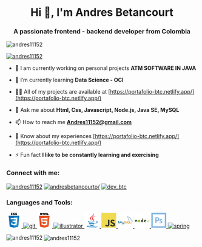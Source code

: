 <h1 align="center">Hi 👋, I'm Andres Betancourt</h1>
<h3 align="center">A passionate frontend - backend developer from Colombia</h3>

<p align="left"> <img src="https://komarev.com/ghpvc/?username=andres11152&label=Profile%20views&color=0e75b6&style=flat" alt="andres11152" /> </p>

<p align="left"> <a href="https://github.com/ryo-ma/github-profile-trophy"><img src="https://github-profile-trophy.vercel.app/?username=andres11152" alt="andres11152" /></a> </p>

- 🔭 I am currently working on personal projects **ATM SOFTWARE IN JAVA**

- 🌱 I’m currently learning **Data Science - OCI**

- 👨‍💻 All of my projects are available at [https://portafolio-btc.netlify.app/](https://portafolio-btc.netlify.app/)

- 💬 Ask me about **Html, Css, Javascript, Node.js, Java SE, MySQL**

- 📫 How to reach me **Andres11152@gmail.com**

- 📄 Know about my experiences [https://portafolio-btc.netlify.app/](https://portafolio-btc.netlify.app/)

- ⚡ Fun fact **I like to be constantly learning and exercising**

<h3 align="left">Connect with me:</h3>
<p align="left">
<a href="https://codepen.io/andres11152" target="blank"><img align="center" src="https://raw.githubusercontent.com/rahuldkjain/github-profile-readme-generator/master/src/images/icons/Social/codepen.svg" alt="andres11152" height="30" width="40" /></a>
<a href="https://linkedin.com/in/andresbetancourto/" target="blank"><img align="center" src="https://raw.githubusercontent.com/rahuldkjain/github-profile-readme-generator/master/src/images/icons/Social/linked-in-alt.svg" alt="andresbetancourto/" height="30" width="40" /></a>
<a href="https://instagram.com/dev_btc" target="blank"><img align="center" src="https://raw.githubusercontent.com/rahuldkjain/github-profile-readme-generator/master/src/images/icons/Social/instagram.svg" alt="dev_btc" height="30" width="40" /></a>
</p>

<h3 align="left">Languages and Tools:</h3>
<p align="left"> <a href="https://www.w3schools.com/css/" target="_blank" rel="noreferrer"> <img src="https://raw.githubusercontent.com/devicons/devicon/master/icons/css3/css3-original-wordmark.svg" alt="css3" width="40" height="40"/> </a> <a href="https://git-scm.com/" target="_blank" rel="noreferrer"> <img src="https://www.vectorlogo.zone/logos/git-scm/git-scm-icon.svg" alt="git" width="40" height="40"/> </a> <a href="https://www.w3.org/html/" target="_blank" rel="noreferrer"> <img src="https://raw.githubusercontent.com/devicons/devicon/master/icons/html5/html5-original-wordmark.svg" alt="html5" width="40" height="40"/> </a> <a href="https://www.adobe.com/in/products/illustrator.html" target="_blank" rel="noreferrer"> <img src="https://www.vectorlogo.zone/logos/adobe_illustrator/adobe_illustrator-icon.svg" alt="illustrator" width="40" height="40"/> </a> <a href="https://www.java.com" target="_blank" rel="noreferrer"> <img src="https://raw.githubusercontent.com/devicons/devicon/master/icons/java/java-original.svg" alt="java" width="40" height="40"/> </a> <a href="https://developer.mozilla.org/en-US/docs/Web/JavaScript" target="_blank" rel="noreferrer"> <img src="https://raw.githubusercontent.com/devicons/devicon/master/icons/javascript/javascript-original.svg" alt="javascript" width="40" height="40"/> </a> <a href="https://www.mysql.com/" target="_blank" rel="noreferrer"> <img src="https://raw.githubusercontent.com/devicons/devicon/master/icons/mysql/mysql-original-wordmark.svg" alt="mysql" width="40" height="40"/> </a> <a href="https://nodejs.org" target="_blank" rel="noreferrer"> <img src="https://raw.githubusercontent.com/devicons/devicon/master/icons/nodejs/nodejs-original-wordmark.svg" alt="nodejs" width="40" height="40"/> </a> <a href="https://www.photoshop.com/en" target="_blank" rel="noreferrer"> <img src="https://raw.githubusercontent.com/devicons/devicon/master/icons/photoshop/photoshop-line.svg" alt="photoshop" width="40" height="40"/> </a> <a href="https://spring.io/" target="_blank" rel="noreferrer"> <img src="https://www.vectorlogo.zone/logos/springio/springio-icon.svg" alt="spring" width="40" height="40"/> </a> </p>

<p><img align="left" src="https://github-readme-stats.vercel.app/api/top-langs?username=andres11152&show_icons=true&locale=en&layout=compact" alt="andres11152" /></p>

<p>&nbsp;<img align="center" src="https://github-readme-stats.vercel.app/api?username=andres11152&show_icons=true&locale=en" alt="andres11152" /></p>
